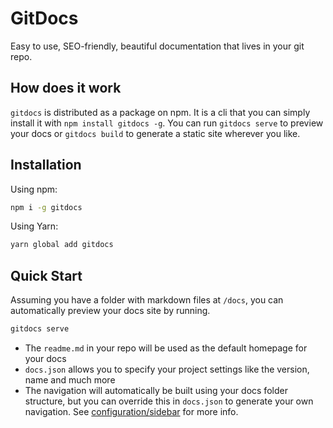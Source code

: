 # GitDocs

Easy to use, SEO-friendly, beautiful documentation that lives in your git repo.

## How does it work

`gitdocs` is distributed as a package on npm. It is a cli that you can simply install it with `npm install gitdocs -g`. You can run `gitdocs serve` to preview your docs or `gitdocs build` to generate a static site wherever you like.

## Installation

Using npm:

```bash
npm i -g gitdocs
```

Using Yarn:

```bash
yarn global add gitdocs
```

## Quick Start

Assuming you have a folder with markdown files at `/docs`, you can automatically preview your docs site by running.

```bash
gitdocs serve
```

- The `readme.md` in your repo will be used as the default homepage for your docs
- `docs.json` allows you to specify your project settings like the version, name and much more
- The navigation will automatically be built using your docs folder structure, but you can override this in `docs.json` to generate your own navigation. See [configuration/sidebar](/configuration/sidebar.md) for more info.
